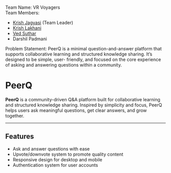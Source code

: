 Team Name: VR Voyagers\
Team Members: 
- [Krish Jagyasi](https://github.com/KrishJagyasi) (Team Leader)
- [Krish Lakhani](https://github.com/Ved210105)
- [Ved Suthar](https://github.com/Krisshhh)
- Darshil Padmani

Problem Statement: PeerQ is a minimal question-and-answer platform that supports collaborative
learning and structured knowledge sharing. It’s designed to be simple, user- friendly,
and focused on the core experience of asking and answering questions within a
community.

# PeerQ
**PeerQ** is a community-driven Q&A platform built for collaborative learning and structured knowledge sharing. Inspired by simplicity and focus, PeerQ helps users ask meaningful questions, get clear answers, and grow together.

---

##  Features

-  Ask and answer questions with ease
-  Upvote/downvote system to promote quality content
-  Responsive design for desktop and mobile
-  Authentication system for user accounts
